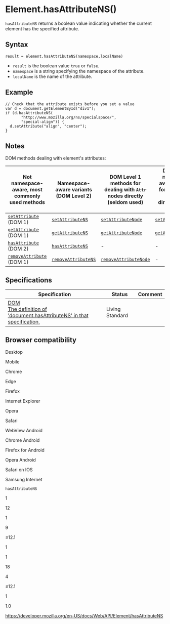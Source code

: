 Element.hasAttributeNS()
========================

`hasAttributeNS` returns a boolean value indicating whether the current element has the specified attribute.

Syntax
------

    result = element.hasAttributeNS(namespace,localName)

-   `result` is the boolean value `true` or `false`.
-   `namespace` is a string specifying the namespace of the attribute.
-   `localName` is the name of the attribute.

Example
-------

    // Check that the attribute exists before you set a value
    var d = document.getElementById("div1");
    if (d.hasAttributeNS(
           "http://www.mozilla.org/ns/specialspace/",
           "special-align")) {
      d.setAttribute("align", "center");
    }

Notes
-----

DOM methods dealing with element's attributes:

<table><thead><tr class="header"><th>Not namespace-aware, most commonly used methods</th><th>Namespace-aware variants (DOM Level 2)</th><th>DOM Level 1 methods for dealing with <code>Attr</code> nodes directly (seldom used)</th><th>DOM Level 2 namespace-aware methods for dealing with <code>Attr</code> nodes directly (seldom used)</th></tr></thead><tbody><tr class="odd"><td><a href="setattribute"><code>setAttribute</code></a> (DOM 1)</td><td><a href="setattributens"><code>setAttributeNS</code></a></td><td><a href="setattributenode"><code>setAttributeNode</code></a></td><td><a href="setattributenodens"><code>setAttributeNodeNS</code></a></td></tr><tr class="even"><td><a href="getattribute"><code>getAttribute</code></a> (DOM 1)</td><td><a href="getattributens"><code>getAttributeNS</code></a></td><td><a href="getattributenode"><code>getAttributeNode</code></a></td><td><a href="getattributenodens"><code>getAttributeNodeNS</code></a></td></tr><tr class="odd"><td><a href="hasattribute"><code>hasAttribute</code></a> (DOM 2)</td><td><a href="hasattributens"><code>hasAttributeNS</code></a></td><td>-</td><td>-</td></tr><tr class="even"><td><a href="removeattribute"><code>removeAttribute</code></a> (DOM 1)</td><td><a href="removeattributens"><code>removeAttributeNS</code></a></td><td><a href="removeattributenode"><code>removeAttributeNode</code></a></td><td>-</td></tr></tbody></table>

Specifications
--------------

<table><thead><tr class="header"><th>Specification</th><th>Status</th><th>Comment</th></tr></thead><tbody><tr class="odd"><td><a href="https://dom.spec.whatwg.org/#dom-element-hasattributens">DOM<br />
<span class="small">The definition of 'document.hasAttributeNS' in that specification.</span></a></td><td><span class="spec-living">Living Standard</span></td><td></td></tr></tbody></table>

Browser compatibility
---------------------

Desktop

Mobile

Chrome

Edge

Firefox

Internet Explorer

Opera

Safari

WebView Android

Chrome Android

Firefox for Android

Opera Android

Safari on IOS

Samsung Internet

`hasAttributeNS`

1

12

1

9

≤12.1

1

1

18

4

≤12.1

1

1.0

<a href="https://developer.mozilla.org/en-US/docs/Web/API/Element/hasAttributeNS" class="_attribution-link">https://developer.mozilla.org/en-US/docs/Web/API/Element/hasAttributeNS</a>

